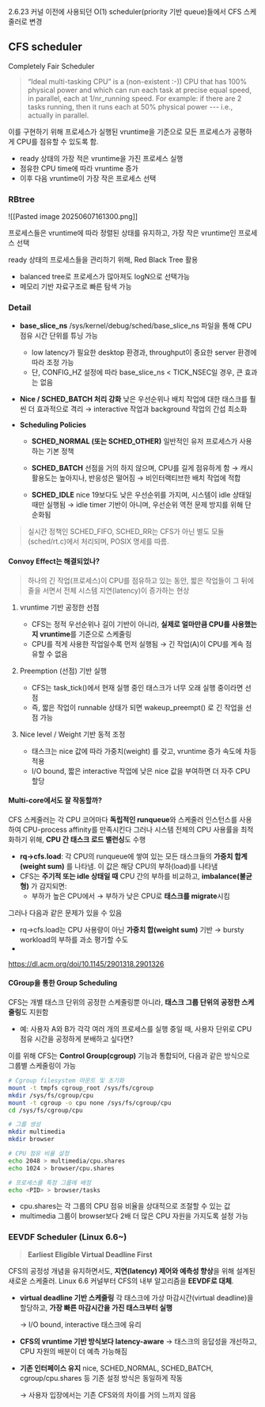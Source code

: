 
2.6.23 커널 이전에 사용되던 O(1) scheduler(priority 기반 queue)들에서 CFS 스케줄러로 변경

## CFS scheduler

Completely Fair Scheduler

> “Ideal multi-tasking CPU” is a (non-existent :-)) CPU that has 100% physical power and which can run each task at precise equal speed, in parallel, each at 1/nr_running speed. For example: if there are 2 tasks running, then it runs each at 50% physical power --- i.e., actually in parallel.

이를 구현하기 위해 프로세스가 실행된 vruntime을 기준으로 모든 프로세스가 공평하게 CPU를 점유할 수 있도록 함.

- ready 상태의 가장 적은 vruntime을 가진 프로세스 실행
- 점유한 CPU time에 따라 vruntime 증가
- 이후 다음 vruntime이 가장 작은 프로세스 선택


### RBtree

![[Pasted image 20250607161300.png]]

프로세스들은 vruntime에 따라 정렬된 상태를 유지하고, 가장 작은 vruntime인 프로세스 선택

ready 상태의 프로세스들을 관리하기 위해, Red Black Tree 활용

- balanced tree로 프로세스가 많아져도 logN으로 선택가능
- 메모리 기반 자료구조로 빠른 탐색 가능


### Detail

- **base_slice_ns**
    /sys/kernel/debug/sched/base_slice_ns 파일을 통해 CPU 점유 시간 단위를 튜닝 가능
    - low latency가 필요한 desktop 환경과, throughput이 중요한 server 환경에 따라 조정 가능
    - 단, CONFIG_HZ 설정에 따라 base_slice_ns < TICK_NSEC일 경우, 큰 효과는 없음
        
- **Nice / SCHED_BATCH 처리 강화**
    낮은 우선순위나 배치 작업에 대한 태스크를 훨씬 더 효과적으로 격리
    → interactive 작업과 background 작업의 간섭 최소화

    
- **Scheduling Policies**

	- **SCHED_NORMAL (또는 SCHED_OTHER)**
	    일반적인 유저 프로세스가 사용하는 기본 정책
	    
	- **SCHED_BATCH**
	    선점을 거의 하지 않으며, CPU를 길게 점유하게 함 → 캐시 활용도는 높아지나, 반응성은 떨어짐
	    → 비인터랙티브한 배치 작업에 적합
	    
	- **SCHED_IDLE**
	    nice 19보다도 낮은 우선순위를 가지며, 시스템이 idle 상태일 때만 실행됨
	    → idle timer 기반이 아니며, 우선순위 역전 문제 방지를 위해 단순화됨
    

> 실시간 정책인 SCHED_FIFO, SCHED_RR는 CFS가 아닌 별도 모듈(sched/rt.c)에서 처리되며, POSIX 명세를 따름.



#### Convoy Effect는 해결되었나?

> 하나의 긴 작업(프로세스)이 CPU를 점유하고 있는 동안, 짧은 작업들이 그 뒤에 줄을 서면서 전체 시스템 지연(latency)이 증가하는 현상

1. vruntime 기반 공정한 선점
	- CFS는 정적 우선순위나 길이 기반이 아니라, **실제로 얼마만큼 CPU를 사용했는지 vruntime**를 기준으로 스케줄링
	- CPU를 적게 사용한 작업일수록 먼저 실행됨 → 긴 작업(A)이 CPU를 계속 점유할 수 없음

2. Preemption (선점) 기반 실행
	- CFS는 task_tick()에서 현재 실행 중인 태스크가 너무 오래 실행 중이라면 선점
	- 즉, 짧은 작업이 runnable 상태가 되면 wakeup_preempt() 로 긴 작업을 선점 가능

3. Nice level / Weight 기반 동적 조정
	- 태스크는 nice 값에 따라 가중치(weight) 를 갖고, vruntime 증가 속도에 차등 적용
	- I/O bound, 짧은 interactive 작업에 낮은 nice 값을 부여하면 더 자주 CPU 할당

#### Multi-core에서도 잘 작동할까?

CFS 스케줄러는 각 CPU 코어마다 **독립적인 runqueue**와 스케줄러 인스턴스를 사용하여 CPU-process affinity를 만족시킨다 
그러나 시스템 전체의 CPU 사용률을 최적화하기 위해, **CPU 간 태스크 로드 밸런싱**도 수행

- **rq->cfs.load**: 각 CPU의 runqueue에 쌓여 있는 모든 태스크들의 **가중치 합계(weight sum)** 를 나타냄. 이 값은 해당 CPU의 부하(load)를 나타냄
- CFS는 **주기적 또는 idle 상태일 때** CPU 간의 부하를 비교하고, **imbalance(불균형)** 가 감지되면:
    - 부하가 높은 CPU에서 → 부하가 낮은 CPU로 **태스크를 migrate**시킴

그러나 다음과 같은 문제가 있을 수 있음

- rq->cfs.load는 CPU 사용량이 아닌 **가중치 합(weight sum)** 기반 → bursty workload의 부하를 과소 평가할 수도
- 


https://dl.acm.org/doi/10.1145/2901318.2901326

#### CGroup을 통한 Group Scheduling

CFS는 개별 태스크 단위의 공정한 스케줄링뿐 아니라, **태스크 그룹 단위의 공정한 스케줄링**도 지원함

- 예: 사용자 A와 B가 각각 여러 개의 프로세스를 실행 중일 때, 사용자 단위로 CPU 점유 시간을 공정하게 분배하고 싶다면?

이를 위해 CFS는 **Control Group(cgroup)** 기능과 통합되어, 다음과 같은 방식으로 그룹별 스케줄링이 가능

```bash
# Cgroup filesystem 마운트 및 초기화
mount -t tmpfs cgroup_root /sys/fs/cgroup
mkdir /sys/fs/cgroup/cpu
mount -t cgroup -o cpu none /sys/fs/cgroup/cpu
cd /sys/fs/cgroup/cpu

# 그룹 생성
mkdir multimedia
mkdir browser

# CPU 점유 비율 설정
echo 2048 > multimedia/cpu.shares
echo 1024 > browser/cpu.shares

# 프로세스를 특정 그룹에 배정
echo <PID> > browser/tasks
```
- cpu.shares는 각 그룹의 CPU 점유 비율을 상대적으로 조절할 수 있는 값
- multimedia 그룹이 browser보다 2배 더 많은 CPU 자원을 가지도록 설정 가능



### EEVDF Scheduler (Linux 6.6~)

> **Earliest Eligible Virtual Deadline First**  

CFS의 공정성 개념을 유지하면서도, **지연(latency) 제어와 예측성 향상**을 위해 설계된 새로운 스케줄러.
Linux 6.6 커널부터 CFS의 내부 알고리즘을 **EEVDF로 대체**.

- **virtual deadline 기반 스케줄링**
    각 태스크에 가상 마감시간(virtual deadline)을 할당하고, **가장 빠른 마감시간을 가진 태스크부터 실행**
    
    → I/O bound, interactive 태스크에 유리
    
- **CFS의 vruntime 기반 방식보다 latency-aware**
    → 태스크의 응답성을 개선하고, CPU 자원의 배분이 더 예측 가능해짐
    
- **기존 인터페이스 유지**
    nice, SCHED_NORMAL, SCHED_BATCH, cgroup/cpu.shares 등 기존 설정 방식은 동일하게 작동
    
    → 사용자 입장에서는 기존 CFS와의 차이를 거의 느끼지 않음
    